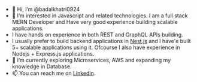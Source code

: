 - 👋 Hi, I’m @badalkhatri0924
- 👀 I’m interested in Javascript and related technologies. I am a full stack MERN Developer and Have very good experience building scalable applications.
- I have hands on experience in both REST and GraphQL APIs building.
- I usually prefer to build backend applications in [Nest.js](https://nestjs.com/) and I have'e built 5+ scalable applications using it. Ofcourse I also have experience in Nodejs + Express.js applications.
- 🌱 I’m currently exploring Microservices, AWS and expanding my knowledge in Database.
- 📫 You can reach me on [Linkedin](https://www.linkedin.com/in/badal-khatri-652666128/).

<!---
badalkhatri0924/badalkhatri0924 is a ✨ special ✨ repository because its `README.md` (this file) appears on your GitHub profile.
You can click the Preview link to take a look at your changes.
--->
